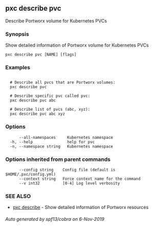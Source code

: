 ## pxc describe pvc

Describe Portworx volume for Kubernetes PVCs

### Synopsis

Show detailed information of Portworx volume for Kubernetes PVCs

```
pxc describe pvc [NAME] [flags]
```

### Examples

```

  # Describe all pvcs that are Portworx volumes:
  pxc describe pvc

  # Describe specific pvc called pvc:
  pxc describe pvc abc

  # Describe list of pvcs (abc, xyz):
  pxc describe pvc abc xyz
```

### Options

```
      --all-namespaces     Kubernetes namespace
  -h, --help               help for pvc
  -n, --namespace string   Kubernetes namespace
```

### Options inherited from parent commands

```
      --config string    Config file (default is $HOME/.pxc/config.yml)
      --context string   Force context name for the command
      --v int32          [0-4] Log level verbosity
```

### SEE ALSO

* [pxc describe](pxc_describe.md)	 - Show detailed information of Portworx resources

###### Auto generated by spf13/cobra on 6-Nov-2019
